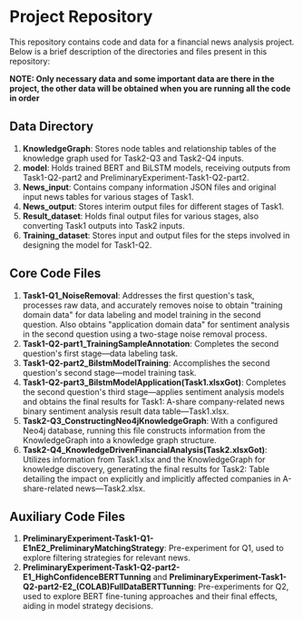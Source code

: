 # Project Repository

This repository contains code and data for a financial news analysis project. Below is a brief description of the directories and files present in this repository:

**NOTE: Only necessary data and some important data are there in the project, the other data will be obtained when you are running all the code in order**
## Data Directory
1. **KnowledgeGraph**: Stores node tables and relationship tables of the knowledge graph used for Task2-Q3 and Task2-Q4 inputs.
2. **model**: Holds trained BERT and BiLSTM models, receiving outputs from Task1-Q2-part2 and PreliminaryExperiment-Task1-Q2-part2.
3. **News_input**: Contains company information JSON files and original input news tables for various stages of Task1.
4. **News_output**: Stores interim output files for different stages of Task1.
5. **Result_dataset**: Holds final output files for various stages, also converting Task1 outputs into Task2 inputs.
6. **Training_dataset**: Stores input and output files for the steps involved in designing the model for Task1-Q2.

## Core Code Files
1. **Task1-Q1_NoiseRemoval**: Addresses the first question's task, processes raw data, and accurately removes noise to obtain "training domain data" for data labeling and model training in the second question. Also obtains "application domain data" for sentiment analysis in the second question using a two-stage noise removal process.
2. **Task1-Q2-part1_TrainingSampleAnnotation**: Completes the second question's first stage—data labeling task.
3. **Task1-Q2-part2_BilstmModelTraining**: Accomplishes the second question's second stage—model training task.
4. **Task1-Q2-part3_BilstmModelApplication(Task1.xlsxGot)**: Completes the second question's third stage—applies sentiment analysis models and obtains the final results for Task1: A-share company-related news binary sentiment analysis result data table—Task1.xlsx.
5. **Task2-Q3_ConstructingNeo4jKnowledgeGraph**: With a configured Neo4j database, running this file constructs information from the KnowledgeGraph into a knowledge graph structure.
6. **Task2-Q4_KnowledgeDrivenFinancialAnalysis(Task2.xlsxGot)**: Utilizes information from Task1.xlsx and the KnowledgeGraph for knowledge discovery, generating the final results for Task2: Table detailing the impact on explicitly and implicitly affected companies in A-share-related news—Task2.xlsx.

## Auxiliary Code Files
1. **PreliminaryExperiment-Task1-Q1-E1nE2_PreliminaryMatchingStrategy**: Pre-experiment for Q1, used to explore filtering strategies for relevant news.
2. **PreliminaryExperiment-Task1-Q2-part2-E1_HighConfidenceBERTTunning** and **PreliminaryExperiment-Task1-Q2-part2-E2_(COLAB)FullDataBERTTunning**: Pre-experiments for Q2, used to explore BERT fine-tuning approaches and their final effects, aiding in model strategy decisions.
